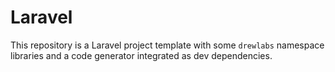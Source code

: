 # Laravel

This repository is a Laravel project template with some `drewlabs` namespace libraries and a code generator integrated as dev dependencies.
